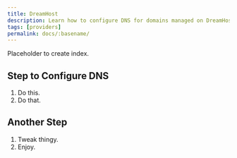 ```yaml
---
title: DreamHost
description: Learn how to configure DNS for domains managed on DreamHost.
tags: [providers]
permalink: docs/:basename/
---
```

Placeholder to create index.
## Step to Configure DNS
1. Do this.
2. Do that.

## Another Step
1. Tweak thingy.
2. Enjoy.
